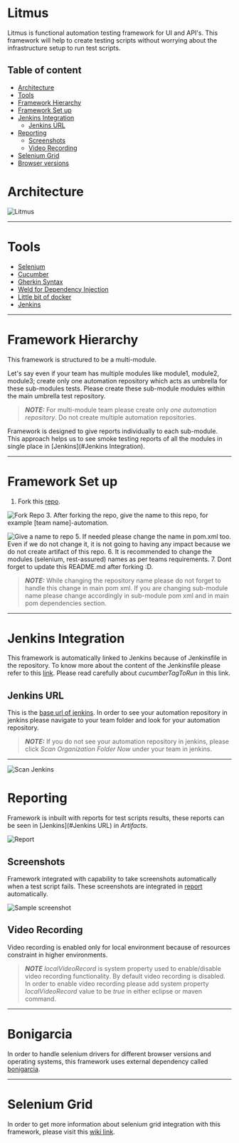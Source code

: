 # Litmus
Litmus is functional automation testing framework for UI and API's. This framework will help to create testing scripts without worrying about the infrastructure setup to run test scripts. 

## Table of content
- [Architecture](#architecture)
- [Tools](#tools)
- [Framework Hierarchy](#framework-hierarchy)
- [Framework Set up](#framework-set-up)
- [Jenkins Integration](#jenkins-integration)
    - [Jenkins URL](#jenkins-url)
- [Reporting](#reporting)
  - [Screenshots](#screenshots)
  - [Video Recording](#video-recording)
- [Selenium Grid](#selenium-grid)
- [Browser versions](#bonigarcia)

# Architecture <a name="architecture"></a>
![Litmus](readmefiles/litmus.png)
* * *

# Tools <a name="tools"></a>
* [Selenium](https://www.selenium.dev/documentation/en/webdriver/)
* [Cucumber](https://cucumber.io/docs/cucumber/)
* [Gherkin Syntax](https://cucumber.io/docs/gherkin/)
* [Weld for Dependency Injection](https://weld.cdi-spec.org/)
* [Little bit of docker](https://www.docker.com/get-started)
* [Jenkins](https://www.jenkins.io/doc/)
* * *

# Framework Hierarchy <a name="framework-hierarchy"></a>
This framework is structured to be a multi-module. 

Let's say even if your team has multiple modules like module1, module2, module3; create only one automation repository which acts as umbrella for these sub-modules tests. Please create these sub-module modules within the main umbrella test repository. 


> **_NOTE:_** For multi-module team please create only *one automation repository*. Do not create multiple automation repositories.

Framework is designed to give reports individually to each sub-module. This approach helps us to see smoke testing reports of all the modules in single place in [Jenkins](#Jenkins Integration).
* * *

# Framework Set up <a name="framework-set-up"></a>
1. Fork this [repo](https://git.csx.com/projects/ENTREF/repos/litmus/browse). 
   
![Fork Repo](readmefiles/forkrepo.png)
3. After forking the repo, give the name to this repo, for example [team name]-automation.
   
![Give a name to repo](readmefiles/renamerepo.png)
5. If needed please change the name in pom.xml too. Even if we do not change it, it is not going to having any impact because we do not create artifact of this repo.
6. It is recommended to change the modules (selenium, rest-assured) names as per teams requirements.
7. Dont forget to update this README.md after forking :D.
> **_NOTE:_** While changing the repository name please do not forget to handle this change in main pom xml. If you are changing sub-module name please change accordingly in sub-module pom xml and in main pom dependencies section. 
* * *
# Jenkins Integration <a name="jenkins-integration"></a>
This framework is automatically linked to Jenkins because of Jenkinsfile in the repository. To know more about the content of the Jenkinsfile please refer to this [link](https://git.csx.com/projects/JENK/repos/jenkins-lib-web-automation-testing/browse). Please read carefully about *cucumberTagToRun* in this link. 

## Jenkins URL <a name="jenkins-url"></a>
This is the [base url of jenkins](https://jenkins.apps.ocpjaxp001.csx.com/). In order to see your automation repository in jenkins please navigate to your team folder and look for your automation repository.

> **_NOTE:_** If you do not see your automation repository in jenkins, please click *Scan Organization Folder Now* under your team in jenkins.
* * *
![Scan Jenkins](readmefiles/jenkinsscan.png)

# Reporting <a name="reporting"></a>
Framework is inbuilt with reports for test scripts results, these reports can be seen in [Jenkins](#Jenkins URL) in *Artifacts*.

![Report](readmefiles/report.png)

## Screenshots <a name="screenshots"></a>
Framework integrated with capability to take screenshots automatically when a test script fails. These screenshots are integrated in [report](#Reporting) automatically. 

![Sample screenshot](readmefiles/screenshot.png)

## Video Recording <a name="video-recording"></a>
Video recording is enabled only for local environment because of resources constraint in higher environments.

> **_NOTE_** *localVideoRecord* is system property used to enable/disable video recording functionality. By default video recording is disabled. In order to enable video recording please add system property *localVideoRecord* value to be *true* in either eclipse or maven command.
* * *
# Bonigarcia <a name="bonigarcia"></a>
In order to handle selenium drivers for different browser versions and operating systems, this framework uses external dependency called [bonigarcia](https://github.com/bonigarcia/webdrivermanager).
* * *
# Selenium Grid <a name="selenium-grid"></a>
In order to get more information about selenium grid integration with this framework, please visit this [wiki link](https://wiki.csx.com/display/AD/Selenium+Grid).

